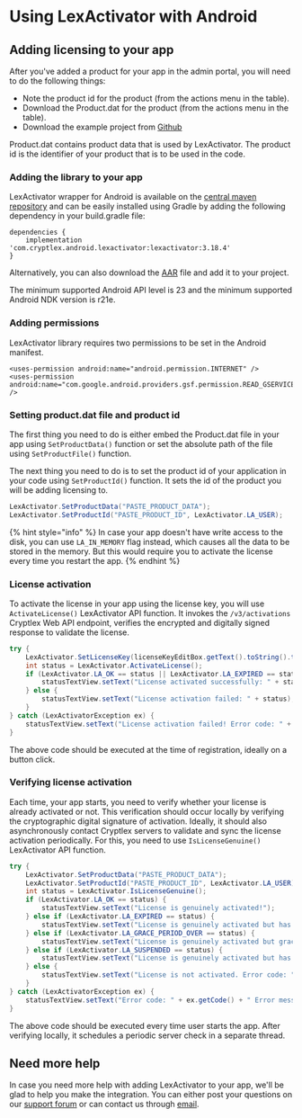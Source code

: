 # Using LexActivator with Android

## Adding licensing to your app <a href="#adding-licensing-to-your-app" id="adding-licensing-to-your-app"></a>

After you've added a product for your app in the admin portal, you will need to do the following things:

* Note the product id for the product (from the actions menu in the table).
* Download the Product.dat for the product (from the actions menu in the table).
* Download the example project from [Github](https://github.com/cryptlex/lexactivator-android/tree/main/examples)

Product.dat contains product data that is used by LexActivator. The product id is the identifier of your product that is to be used in the code.

### Adding the library to your app <a href="#adding-library-to-your-app" id="adding-library-to-your-app"></a>

LexActivator wrapper for Android is available on the [central maven repository](https://search.maven.org/artifact/com.cryptlex.android.lexactivator/lexactivator) and can be easily installed using Gradle by adding the following dependency in your build.gradle file:

```markup
dependencies {
    implementation 'com.cryptlex.android.lexactivator:lexactivator:3.18.4'
}
```

Alternatively, you can also download the [AAR](https://repo1.maven.org/maven2/com/cryptlex/android/lexactivator/lexactivator/) file and add it to your project.

The minimum supported Android API level is 23 and the minimum supported Android NDK version is r21e.

### Adding permissions

LexActivator library requires two permissions to be set in the Android manifest.

```
<uses-permission android:name="android.permission.INTERNET" />
<uses-permission android:name="com.google.android.providers.gsf.permission.READ_GSERVICES" />
```

### Setting product.dat file and product id

The first thing you need to do is either embed the Product.dat file in your app using `SetProductData()`  function or set the absolute path of the file using `SetProductFile()`  function.

The next thing you need to do is to set the product id of your application in your code using `SetProductId()` function. It sets the id of the product you will be adding licensing to.

```java
LexActivator.SetProductData("PASTE_PRODUCT_DATA");
LexActivator.SetProductId("PASTE_PRODUCT_ID", LexActivator.LA_USER);
```

{% hint style="info" %}
In case your app doesn't have write access to the disk, you can use `LA_IN_MEMORY` flag instead, which causes all the data to be stored in the memory. But this would require you to activate the license every time you restart the app.
{% endhint %}

### License activation <a href="#license-activation" id="license-activation"></a>

To activate the license in your app using the license key, you will use `ActivateLicense()` LexActivator API function. It invokes the `/v3/activations` Cryptlex Web API endpoint, verifies the encrypted and digitally signed response to validate the license.

```csharp
try {
    LexActivator.SetLicenseKey(licenseKeyEditBox.getText().toString().trim());
    int status = LexActivator.ActivateLicense();
    if (LexActivator.LA_OK == status || LexActivator.LA_EXPIRED == status || LexActivator.LA_SUSPENDED == status) {
        statusTextView.setText("License activated successfully: " + status);
    } else {
        statusTextView.setText("License activation failed: " + status);
    }
} catch (LexActivatorException ex) {
    statusTextView.setText("License activation failed! Error code: " + ex.getCode() + " Error message: " + ex.getMessage());
}
```

The above code should be executed at the time of registration, ideally on a button click.

### Verifying license activation <a href="#verifying-license-activation" id="verifying-license-activation"></a>

Each time, your app starts, you need to verify whether your license is already activated or not. This verification should occur locally by verifying the cryptographic digital signature of activation. Ideally, it should also asynchronously contact Cryptlex servers to validate and sync the license activation periodically. For this, you need to use `IsLicenseGenuine()` LexActivator API function.

```java
try {
    LexActivator.SetProductData("PASTE_PRODUCT_DATA");
    LexActivator.SetProductId("PASTE_PRODUCT_ID", LexActivator.LA_USER);
    int status = LexActivator.IsLicenseGenuine();
    if (LexActivator.LA_OK == status) {
        statusTextView.setText("License is genuinely activated!");
    } else if (LexActivator.LA_EXPIRED == status) {
        statusTextView.setText("License is genuinely activated but has expired!");
    } else if (LexActivator.LA_GRACE_PERIOD_OVER == status) {
        statusTextView.setText("License is genuinely activated but grace period is over!");
    } else if (LexActivator.LA_SUSPENDED == status) {
        statusTextView.setText("License is genuinely activated but has been suspended!");
    } else {
        statusTextView.setText("License is not activated. Error code: " + status);
    }
} catch (LexActivatorException ex) {
    statusTextView.setText("Error code: " + ex.getCode() + " Error message: " + ex.getMessage());
}
```

The above code should be executed every time user starts the app. After verifying locally, it schedules a periodic server check in a separate thread.

## Need more help <a href="#need-more-help" id="need-more-help"></a>

In case you need more help with adding LexActivator to your app, we'll be glad to help you make the integration. You can either post your questions on our [support forum](https://forums.cryptlex.com) or can contact us through [email](mailto:support@cryptlex.com?Subject=Using%20LexActivator).
